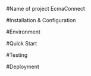 #Name of project
EcmaConnect

#Installation & Configuration

#Environment

#Quick Start

#Testing

#Deployment